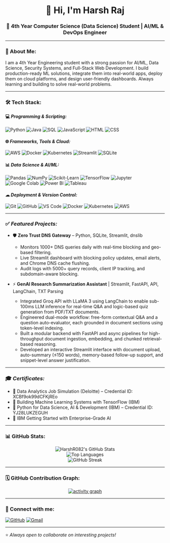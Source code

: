 <h1 align="center">👋 Hi, I'm Harsh Raj</h1>
<h3 align="center">🚀 4th Year Computer Science (Data Science) Student | AI/ML & DevOps Engineer</h3>

---

### 👋 About Me:
I am a 4th Year Engineering student with a strong passion for AI/ML, Data Science, Security Systems, and Full-Stack Web Development. I build production-ready ML solutions, integrate them into real-world apps, deploy them on cloud platforms, and design user-friendly dashboards. Always learning and building to solve real-world problems.

---

### 🛠 Tech Stack:

#### 💻 *Programming & Scripting:*
![Python](https://img.shields.io/badge/Python-3776AB?style=for-the-badge&logo=python&logoColor=white)
![Java](https://img.shields.io/badge/Java-ED8B00?style=for-the-badge&logo=java&logoColor=white)
![SQL](https://img.shields.io/badge/SQL-4479A1?style=for-the-badge&logo=mysql&logoColor=white)
![JavaScript](https://img.shields.io/badge/JavaScript-F7DF1E?style=for-the-badge&logo=javascript&logoColor=black)
![HTML](https://img.shields.io/badge/HTML5-E34F26?style=for-the-badge&logo=html5&logoColor=white)
![CSS](https://img.shields.io/badge/CSS3-1572B6?style=for-the-badge&logo=css3&logoColor=white)

#### 🌐 *Frameworks, Tools & Cloud:*
![AWS](https://img.shields.io/badge/AWS-FF9900?style=for-the-badge&logo=amazon-aws&logoColor=white)
![Docker](https://img.shields.io/badge/Docker-2496ED?style=for-the-badge&logo=docker&logoColor=white)
![Kubernetes](https://img.shields.io/badge/Kubernetes-326CE5?style=for-the-badge&logo=kubernetes&logoColor=white)
![Streamlit](https://img.shields.io/badge/Streamlit-FF4B4B?style=for-the-badge&logo=streamlit&logoColor=white)
![SQLite](https://img.shields.io/badge/SQLite-003B57?style=for-the-badge&logo=sqlite&logoColor=white)

#### 📊 *Data Science & AI/ML:*
![Pandas](https://img.shields.io/badge/Pandas-150458?style=for-the-badge&logo=pandas&logoColor=white)
![NumPy](https://img.shields.io/badge/NumPy-013243?style=for-the-badge&logo=numpy&logoColor=white)
![Scikit-Learn](https://img.shields.io/badge/Scikit--Learn-F7931E?style=for-the-badge&logo=scikitlearn&logoColor=white)
![TensorFlow](https://img.shields.io/badge/TensorFlow-FF6F00?style=for-the-badge&logo=tensorflow&logoColor=white)
![Jupyter](https://img.shields.io/badge/Jupyter-F37626?style=for-the-badge&logo=jupyter&logoColor=white)
![Google Colab](https://img.shields.io/badge/Google%20Colab-F9AB00?style=for-the-badge&logo=googlecolab&logoColor=white)
![Power BI](https://img.shields.io/badge/Power%20BI-F2C811?style=for-the-badge&logo=powerbi&logoColor=black)
![Tableau](https://img.shields.io/badge/Tableau-E97627?style=for-the-badge&logo=tableau&logoColor=white)

#### ☁ *Deployment & Version Control:*
![Git](https://img.shields.io/badge/Git-F05032?style=for-the-badge&logo=git&logoColor=white)
![GitHub](https://img.shields.io/badge/GitHub-181717?style=for-the-badge&logo=github&logoColor=white)
![VS Code](https://img.shields.io/badge/VS%20Code-007ACC?style=for-the-badge&logo=visualstudiocode&logoColor=white)
![Docker](https://camo.githubusercontent.com/a1b0d308fd81d69d6cb59b067d1aa0d24ad250494bbe15d7e00086315e77ce59/68747470733a2f2f696d672e736869656c64732e696f2f62616467652f446f636b65722d3234393645443f7374796c653d666f722d7468652d6261646765266c6f676f3d646f636b6572266c6f676f436f6c6f723d7768697465)
![Kubernetes](https://camo.githubusercontent.com/068c92bd48dff4fe2ce06b80d9679ae066f7b61a48da92a01cdcc8fef88c023c/68747470733a2f2f696d672e736869656c64732e696f2f62616467652f4b756265726e657465732d3332364345353f7374796c653d666f722d7468652d6261646765266c6f676f3d6b756265726e65746573266c6f676f436f6c6f723d7768697465)
![AWS](https://camo.githubusercontent.com/1d153d5d0a009a43601f239a0e3824ea1e73bdaa9857d04269b609bd0169c839/68747470733a2f2f696d672e736869656c64732e696f2f62616467652f4157532d4646393930303f7374796c653d666f722d7468652d6261646765266c6f676f3d616d617a6f6e2d617773266c6f676f436f6c6f723d7768697465)

---

### ✅ *Featured Projects:*
- 🛡️ **Zero Trust DNS Gateway** – Python, SQLite, Streamlit, dnslib  
  - Monitors 1000+ DNS queries daily with real-time blocking and geo-based filtering.
  - Live Streamlit dashboard with blocking policy updates, email alerts, and Chrome DNS cache flushing.
  - Audit logs with 5000+ query records, client IP tracking, and subdomain-aware blocking.

- ⚡ **GenAI Research Summarization Assistant** | Streamlit, FastAPI, API, LangChain, TXT Parsing 
  - Integrated Groq API with LLaMA 3 using LangChain to enable sub-100ms LLM inference for real-time Q&A and
    logic-based quiz generation from PDF/TXT documents.
  - Engineered dual-mode workflow: free-form contextual Q&A and a question auto-evaluator, each grounded in
    document sections using token-level indexing.
  - Built a modular backend with FastAPI and async pipelines for high-throughput document ingestion, embedding,
    and chunked retrieval-based reasoning.
  - Developed an interactive Streamlit interface with document upload, auto-summary (≤150 words), memory-based
    follow-up support, and snippet-level answer justification.

---

### 🎓 *Certificates:*
- 📜 Data Analytics Job Simulation (Deloitte) – Credential ID: XCBf9ok99dCFKjREo
- 📜 Building Machine Learning Systems with TensorFlow (IBM)
- 📜 Python for Data Science, AI & Development (IBM) – Credential ID: YJ28LUKZEGUH
- 📜 IBM Getting Started with Enterprise-Grade AI

---

### 📊 GitHub Stats:
<p align="center">
  <img src="https://github-readme-stats.vercel.app/api?username=HarshR082&show_icons=true&theme=dark" alt="HarshR082's GitHub Stats" />
  <br>
  <img src="https://github-readme-stats.vercel.app/api/top-langs/?username=HarshR082&layout=compact&theme=dark" alt="Top Languages" />
  <br>
  <img src="https://github-readme-streak-stats.herokuapp.com/?user=HarshR082&theme=dark" alt="GitHub Streak" />
</p>

---

### 🗓 GitHub Contribution Graph:
<p align="center">
  <a href="https://github.com/HarshR082">
    <img src="https://github-readme-activity-graph.vercel.app/graph?username=HarshR082&theme=github-compact" alt="activity graph" />
  </a>
</p>

---

### 🔗 Connect with me:
[![GitHub](https://img.shields.io/badge/GitHub-181717?style=for-the-badge&logo=github&logoColor=white)](https://github.com/HarshR082)
[![Gmail](https://img.shields.io/badge/Gmail-D14836?style=for-the-badge&logo=gmail&logoColor=white)](mailto:harshraj1356@gmail.com)

---

⭐️ *Always open to collaborate on interesting projects!*

